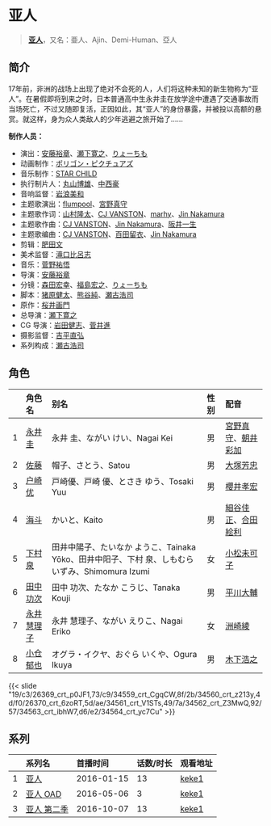 # 亚人


> <u>**[亚人](https://bgm.tv/subject/146093)**</u>，又名：亜人、Ajin、Demi-Human、亞人

## 简介

17年前，非洲的战场上出现了绝对不会死的人，人们将这种未知的新生物称为“亚人”。在暑假即将到来之时，日本普通高中生永井圭在放学途中遭遇了交通事故而当场死亡，不过又随即复活，正因如此，其“亚人”的身份暴露，并被投以高额的悬赏。就这样，身为众人类敌人的少年逃避之旅开始了……

**制作人员：**
- 演出：[安藤裕章](https://bgm.tv/person/2258)、[瀬下寛之](https://bgm.tv/person/17930)、[りょーちも](https://bgm.tv/person/3557)
- 动画制作：[ポリゴン・ピクチュアズ](https://bgm.tv/person/13892)
- 音乐制作：[STAR CHILD](https://bgm.tv/person/196)
- 执行制片人：[丸山博雄](https://bgm.tv/person/5783)、[中西豪](https://bgm.tv/person/41556)
- 音响监督：[岩浪美和](https://bgm.tv/person/231)
- 主题歌演出：[flumpool](https://bgm.tv/person/20615)、[宮野真守](https://bgm.tv/person/4697)
- 主题歌作词：[山村隆太](https://bgm.tv/person/21256)、[CJ VANSTON](https://bgm.tv/person/21254)、[marhy](https://bgm.tv/person/9931)、[Jin Nakamura](https://bgm.tv/person/12543)
- 主题歌作曲：[CJ VANSTON](https://bgm.tv/person/21254)、[Jin Nakamura](https://bgm.tv/person/12543)、[阪井一生](https://bgm.tv/person/21255)
- 主题歌编曲：[CJ VANSTON](https://bgm.tv/person/21254)、[百田留衣](https://bgm.tv/person/10864)、[Jin Nakamura](https://bgm.tv/person/12543)
- 剪辑：[肥田文](https://bgm.tv/person/12053)
- 美术监督：[滝口比呂志](https://bgm.tv/person/9775)
- 音乐：[菅野祐悟](https://bgm.tv/person/1340)
- 导演：[安藤裕章](https://bgm.tv/person/2258)
- 分镜：[森田宏幸](https://bgm.tv/person/2213)、[福島宏之](https://bgm.tv/person/1058)、[りょーちも](https://bgm.tv/person/3557)
- 脚本：[猪原健太](https://bgm.tv/person/20151)、[熊谷純](https://bgm.tv/person/9215)、[瀬古浩司](https://bgm.tv/person/15614)
- 原作：[桜井画門](https://bgm.tv/person/13280)
- 总导演：[瀬下寛之](https://bgm.tv/person/17930)
- CG 导演：[岩田健志](https://bgm.tv/person/26809)、[菅井進](https://bgm.tv/person/21258)
- 摄影监督：[吉平直弘](https://bgm.tv/person/26812)
- 系列构成：[瀬古浩司](https://bgm.tv/person/15614)

## 角色

|     |   角色名   |   别名  | 性别 |  配音  |
|:--- |:------  |:----      |:---  |:--   |
| 1 | [永井圭](https://bgm.tv/character/26369) | 永井 圭、ながい けい、Nagai Kei | 男 | [宮野真守](https://bgm.tv/person/4697)、[朝井彩加](https://bgm.tv/person/16264) |
| 2 | [佐藤](https://bgm.tv/character/34559) | 帽子、さとう、Satou | 男 | [大塚芳忠](https://bgm.tv/person/3879) |
| 3 | [户崎优](https://bgm.tv/character/34560) | 戸崎優、戸崎 優、とさき ゆう、Tosaki Yuu | 男 | [櫻井孝宏](https://bgm.tv/person/4015) |
| 4 | [海斗](https://bgm.tv/character/26370) | かいと、Kaito | 男 | [細谷佳正](https://bgm.tv/person/4982)、[合田絵利](https://bgm.tv/person/21881) |
| 5 | [下村泉](https://bgm.tv/character/34561) | 田井中陽子、たいなか ようこ、Tainaka Yōko、田井中阳子、下村 泉、しもむら いずみ、Shimomura Izumi | 女 | [小松未可子](https://bgm.tv/person/7498) |
| 6 | [田中功次](https://bgm.tv/character/34562) | 田中 功次、たなか こうじ、Tanaka Kouji | 男 | [平川大輔](https://bgm.tv/person/4452) |
| 7 | [永井慧理子](https://bgm.tv/character/34563) | 永井 慧理子、ながい えりこ、Nagai Eriko | 女 | [洲崎綾](https://bgm.tv/person/8403) |
| 8 | [小仓郁也](https://bgm.tv/character/34564) | オグラ・イクヤ、おぐら いくや、Ogura Ikuya | 男 | [木下浩之](https://bgm.tv/person/5337) |

{{< slide "19/c3/26369_crt_p0JF1,73/c9/34559_crt_CgqCW,8f/2b/34560_crt_z213y,4d/f0/26370_crt_6zoRT,5d/ae/34561_crt_V1STs,49/7a/34562_crt_Z3MwQ,92/57/34563_crt_ibhW7,d6/e2/34564_crt_yc7Cu" >}}

## 系列

|     | 系列名                                     | 首播时间       | 话数/时长 | 观看地址                                                    |
| :-- | :-------------------------------------- | :--------- | :---- | :------------------------------------------------------ |
| 1   | [亚人](https://bgm.tv/subject/146093)     | 2016-01-15 | 13    | [keke1](https://www.keke1.app/play/22488-4-169959.html) |
| 2   | [亚人 OAD](https://bgm.tv/subject/153114) | 2016-05-06 | 3     | [keke1](https://www.keke1.app/play/21665-4-154465.html) |
| 3   | [亚人 第二季](https://bgm.tv/subject/181640) | 2016-10-07 | 13    | [keke1](https://www.keke1.app/play/22487-4-169946.html) |

